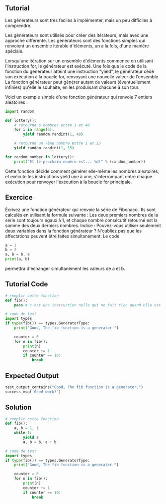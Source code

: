 Tutorial
--------

Les générateurs sont très faciles à implémenter, mais un peu difficiles à comprendre.

Les générateurs sont utilisés pour créer des itérateurs, mais avec une approche différente. Les générateurs sont des fonctions simples qui renvoient un ensemble itérable d'éléments, un à la fois, d'une manière spéciale.

Lorsqu'une itération sur un ensemble d'éléments commence en utilisant l'instruction for, le générateur est exécuté. Une fois que le code de la fonction du générateur atteint une instruction "yield", le générateur cède son exécution à la boucle for, renvoyant une nouvelle valeur de l'ensemble. La fonction générateur peut générer autant de valeurs (éventuellement infinies) qu'elle le souhaite, en les produisant chacune à son tour.

Voici un exemple simple d'une fonction générateur qui renvoie 7 entiers aléatoires :

```python
import random

def lottery():
    # retourne 6 nombres entre 1 et 40
    for i in range(6):
        yield random.randint(1, 40)

    # retourne un 7ème nombre entre 1 et 15
    yield random.randint(1, 15)

for random_number in lottery():
    print("Et le prochain numéro est... %d!" % (random_number))
```

Cette fonction décide comment générer elle-même les nombres aléatoires, et exécute les instructions yield une à une, s'interrompant entre chaque exécution pour renvoyer l'exécution à la boucle for principale.


Exercice
--------

Écrivez une fonction générateur qui renvoie la série de Fibonacci. Ils sont calculés en utilisant la formule suivante : Les deux premiers nombres de la série sont toujours égaux à 1, et chaque nombre consécutif retourné est la somme des deux derniers nombres.
Indice : Pouvez-vous utiliser seulement deux variables dans la fonction générateur ? N'oubliez pas que les affectations peuvent être faites simultanément. Le code

```python
a = 1
b = 2
a, b = b, a
print(a, b)
```

permettra d'échanger simultanément les valeurs de a et b.


Tutorial Code
-------------

```python
# remplir cette fonction
def fib():
    pass # c'est une instruction nulle qui ne fait rien quand elle est exécutée, utile comme espace réservé.

# code de test
import types
if type(fib()) == types.GeneratorType:
    print("Good, The fib function is a generator.")

    counter = 0
    for n in fib():
        print(n)
        counter += 1
        if counter == 10:
            break
```

Expected Output
---------------

```python
test_output_contains("Good, The fib function is a generator.")
success_msg('Good work!')
```

Solution
--------

```python
# remplir cette fonction
def fib():
    a, b = 1, 1
    while 1:
        yield a
        a, b = b, a + b

# code de test
import types
if type(fib()) == types.GeneratorType:
    print("Good, The fib function is a generator.")

    counter = 0
    for n in fib():
        print(n)
        counter += 1
        if counter == 10:
            break
```